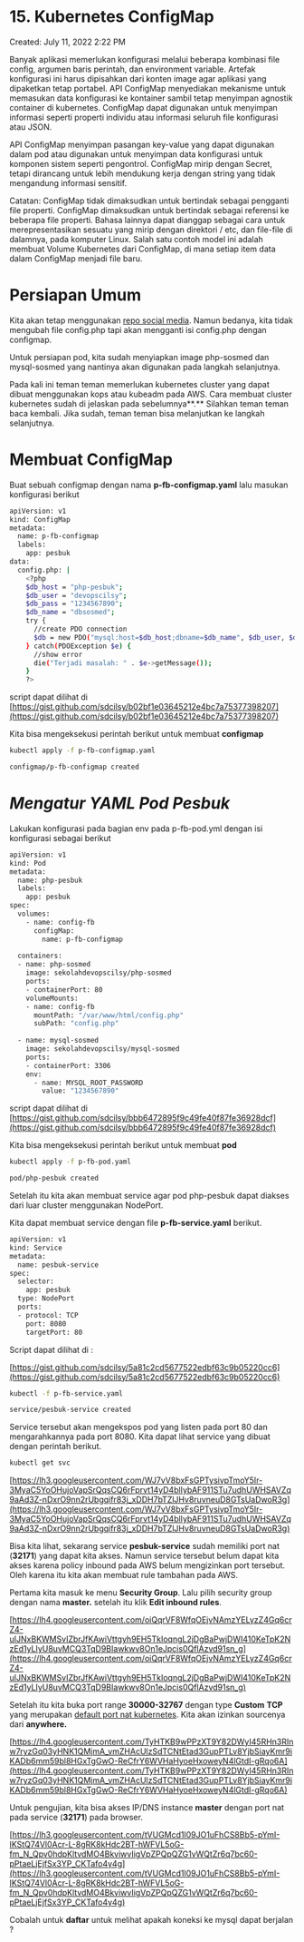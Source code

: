 # 15. Kubernetes ConfigMap

Created: July 11, 2022 2:22 PM

Banyak aplikasi memerlukan konfigurasi melalui beberapa kombinasi file config, argumen baris perintah, dan environment variable. Artefak konfigurasi ini harus dipisahkan dari konten image agar aplikasi yang dipaketkan tetap portabel. API ConfigMap menyediakan mekanisme untuk memasukan data konfigurasi ke kontainer sambil tetap menyimpan agnostik container di kubernetes. ConfigMap dapat digunakan untuk menyimpan informasi seperti properti individu atau informasi seluruh file konfigurasi atau JSON.

API ConfigMap menyimpan pasangan key-value yang dapat digunakan dalam pod atau digunakan untuk menyimpan data konfigurasi untuk komponen sistem seperti pengontrol. ConfigMap mirip dengan Secret, tetapi dirancang untuk lebih mendukung kerja dengan string yang tidak mengandung informasi sensitif.

Catatan: ConfigMap tidak dimaksudkan untuk bertindak sebagai pengganti file properti. ConfigMap dimaksudkan untuk bertindak sebagai referensi ke beberapa file properti. Bahasa lainnya dapat dianggap sebagai cara untuk merepresentasikan sesuatu yang mirip dengan direktori / etc, dan file-file di dalamnya, pada komputer Linux. Salah satu contoh model ini adalah membuat Volume Kubernetes dari ConfigMap, di mana setiap item data dalam ConfigMap menjadi file baru.

# **Persiapan Umum**

Kita akan tetap menggunakan [repo social media](https://github.com/sdcilsy/sosial-media). Namun bedanya, kita tidak mengubah file config.php tapi akan mengganti isi config.php dengan configmap.

Untuk persiapan pod, kita sudah menyiapkan image php-sosmed dan mysql-sosmed yang nantinya akan digunakan pada langkah selanjutnya.

Pada kali ini teman teman memerlukan kubernetes cluster yang dapat dibuat menggunakan kops atau kubeadm pada AWS. Cara membuat cluster kubernetes sudah di jelaskan pada sebelumnya**.** Silahkan teman teman baca kembali. Jika sudah, teman teman bisa melanjutkan ke langkah selanjutnya.

# **Membuat ConfigMap**

Buat sebuah configmap dengan nama **p-fb-configmap.yaml** lalu masukan konfigurasi berikut

```bash
apiVersion: v1
kind: ConfigMap
metadata:
  name: p-fb-configmap
  labels:
    app: pesbuk
data:
  config.php: |
    <?php
    $db_host = "php-pesbuk";
    $db_user = "devopscilsy";
    $db_pass = "1234567890";
    $db_name = "dbsosmed";
    try {    
      //create PDO connection
      $db = new PDO("mysql:host=$db_host;dbname=$db_name", $db_user, $db_pass);
    } catch(PDOException $e) {
      //show error
      die("Terjadi masalah: " . $e->getMessage());
    }
    ?>
```

script dapat dilihat di [https://gist.github.com/sdcilsy/b02bf1e03645212e4bc7a75377398207](https://gist.github.com/sdcilsy/b02bf1e03645212e4bc7a75377398207)

Kita bisa mengeksekusi perintah berikut untuk membuat **configmap**

```bash
kubectl apply -f p-fb-configmap.yaml

configmap/p-fb-configmap created
```

# ***Mengatur YAML Pod Pesbuk***

Lakukan konfigurasi pada bagian env pada p-fb-pod.yml dengan isi konfigurasi sebagai berikut

```bash
apiVersion: v1
kind: Pod
metadata:
  name: php-pesbuk
  labels:
    app: pesbuk
spec:
  volumes:
    - name: config-fb
      configMap:
        name: p-fb-configmap
    
  containers:
  - name: php-sosmed
    image: sekolahdevopscilsy/php-sosmed
    ports:
    - containerPort: 80
    volumeMounts:
    - name: config-fb
      mountPath: "/var/www/html/config.php"
      subPath: "config.php"
  
  - name: mysql-sosmed
    image: sekolahdevopscilsy/mysql-sosmed
    ports:
    - containerPort: 3306
    env:
      - name: MYSQL_ROOT_PASSWORD 
        value: "1234567890"
```

script dapat dilihat di [https://gist.github.com/sdcilsy/bbb6472895f9c49fe40f87fe36928dcf](https://gist.github.com/sdcilsy/bbb6472895f9c49fe40f87fe36928dcf)

Kita bisa mengeksekusi perintah berikut untuk membuat **pod**

```bash
kubectl apply -f p-fb-pod.yaml

pod/php-pesbuk created
```

Setelah itu kita akan membuat service agar pod php-pesbuk dapat diakses dari luar cluster menggunakan NodePort.

Kita dapat membuat service dengan file **p-fb-service.yaml** berikut.

```bash
apiVersion: v1
kind: Service
metadata:
  name: pesbuk-service
spec:
  selector:
    app: pesbuk
  type: NodePort
  ports:
  - protocol: TCP
    port: 8080
    targetPort: 80
```

Script dapat dilihat di :

[https://gist.github.com/sdcilsy/5a81c2cd5677522edbf63c9b05220cc6](https://gist.github.com/sdcilsy/5a81c2cd5677522edbf63c9b05220cc6)

```bash
kubectl -f p-fb-service.yaml

service/pesbuk-service created
```

Service tersebut akan mengekspos pod yang listen pada port 80 dan mengarahkannya pada port 8080. Kita dapat lihat service yang dibuat dengan perintah berikut.

```bash
kubectl get svc
```

[https://lh3.googleusercontent.com/WJ7vV8bxFsGPTysivpTmoY5Ir-3MyaC5YoOHujoVapSrQqsCQ6rFprvt14yD4blIybAF911STu7udhUWHSAVZq9aAd3Z-nDxrO9nn2rUbgqifr83j_xDDH7bTZlJHv8ruvneuD8GTsUaDwoR3g](https://lh3.googleusercontent.com/WJ7vV8bxFsGPTysivpTmoY5Ir-3MyaC5YoOHujoVapSrQqsCQ6rFprvt14yD4blIybAF911STu7udhUWHSAVZq9aAd3Z-nDxrO9nn2rUbgqifr83j_xDDH7bTZlJHv8ruvneuD8GTsUaDwoR3g)

Bisa kita lihat, sekarang service **pesbuk-service** sudah memiliki port nat (**32171**) yang dapat kita akses. Namun service tersebut belum dapat kita akses karena policy inbound pada AWS belum mengizinkan port tersebut. Oleh karena itu kita akan membuat rule tambahan pada AWS.

Pertama kita masuk ke menu **Security Group**. Lalu pilih security group dengan nama **master.<nama cluster>** setelah itu klik **Edit inbound rules**.

[https://lh4.googleusercontent.com/oiQqrVF8WfqOEjvNAmzYELyzZ4Gq6crZ4-uIJNxBKWMSvIZbrJfKAwiVttgyh9EH5TkIoqngL2jDgBaPwjDWI410KeTpK2NzEd1yLIyU8uvMCQ3TqD9BIawkwv8On1eJpcis0QflAzvd91sn_g](https://lh4.googleusercontent.com/oiQqrVF8WfqOEjvNAmzYELyzZ4Gq6crZ4-uIJNxBKWMSvIZbrJfKAwiVttgyh9EH5TkIoqngL2jDgBaPwjDWI410KeTpK2NzEd1yLIyU8uvMCQ3TqD9BIawkwv8On1eJpcis0QflAzvd91sn_g)

Setelah itu kita buka port range **30000-32767** dengan type **Custom** **TCP** yang merupakan [default port nat kubernetes](https://kubernetes.io/docs/concepts/services-networking/service/#type-nodeport). Kita akan izinkan sourcenya dari **anywhere.**

[https://lh4.googleusercontent.com/TyHTKB9wPPzXT9Y82DWyI45RHn3RInw7ryzGq03yHNK1QMjmA_vmZHAcUlzSdTCNtEtad3GupPTLv8YjbSiayKmr9iKADb6mm59bl8HGxTgGwO-ReCfrY6WVHaHyoeHxoweyN4lGtdI-gRqo6A](https://lh4.googleusercontent.com/TyHTKB9wPPzXT9Y82DWyI45RHn3RInw7ryzGq03yHNK1QMjmA_vmZHAcUlzSdTCNtEtad3GupPTLv8YjbSiayKmr9iKADb6mm59bl8HGxTgGwO-ReCfrY6WVHaHyoeHxoweyN4lGtdI-gRqo6A)

Untuk pengujian, kita bisa akses IP/DNS instance **master** dengan port nat pada service (**32171**) pada browser.

[https://lh3.googleusercontent.com/tVUGMcd1l09JO1uFhCS8Bb5-pYmI-IKStQ74Vl0Acr-L-8gRK8kHdc2BT-hWFVL5oG-fm_N_Qpv0hdpKltvdMO4BkviwvIigVpZPQpQZG1vWQtZr6q7bc60-pPtaeLjEjfSx3YP_CKTafo4y4g](https://lh3.googleusercontent.com/tVUGMcd1l09JO1uFhCS8Bb5-pYmI-IKStQ74Vl0Acr-L-8gRK8kHdc2BT-hWFVL5oG-fm_N_Qpv0hdpKltvdMO4BkviwvIigVpZPQpQZG1vWQtZr6q7bc60-pPtaeLjEjfSx3YP_CKTafo4y4g)

Cobalah untuk **daftar** untuk melihat apakah koneksi ke mysql dapat berjalan ?